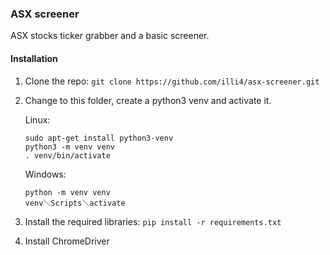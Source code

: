 ### ASX screener

ASX stocks ticker grabber and a basic screener. 

#### Installation

1. Clone the repo: `git clone https://github.com/illi4/asx-screener.git`
2. Change to this folder, create a python3 venv and activate it. 
    
    Linux: 
    ```
    sudo apt-get install python3-venv
    python3 -m venv venv
    . venv/bin/activate
    ```
    Windows: 
    ```
    python -m venv venv
    venv＼Scripts＼activate
    ```
   
3. Install the required libraries: `pip install -r requirements.txt`
4. Install ChromeDriver